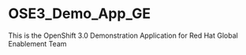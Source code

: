 # OSE3_Demo_App_GE
This is the OpenShift 3.0 Demonstration Application for Red Hat Global Enablement Team
